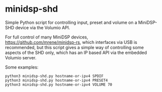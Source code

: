 # minidsp-shd
Simple Python script for controlling input, preset and volume on a MiniDSP-SHD device via the Volumio API.

For full control of many MiniDSP devices, https://github.com/mrene/minidsp-rs, which interfaces via USB 
is recommended, but this script gives a simple way of controlling some aspects of the SHD only, which 
has an IP based API via the embedded Volumio server.

Some examples:

```
python3 minidsp-shd.py hostname-or-ipv4 SPDIF
python3 minidsp-shd.py hostname-or-ipv4 PRESET4
python3 minidsp-shd.py hostname-or-ipv4 VOLUME 70
```
